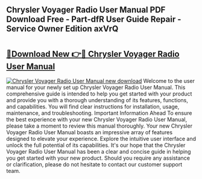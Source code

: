 ## Chrysler Voyager Radio User Manual PDF Download Free - Part-dfR User Guide Repair - Service Owner Edition axVrQ

# <h2><a href="http://bc81333.oget.top/?id=Chrysler+Voyager+Radio+User+Manual">🔗Download New 👉🔴 Chrysler Voyager Radio User Manual</a></h2>

[![Chrysler Voyager Radio User Manual new download](https://i.imgur.com/5g1atiW.png)](http://bc81333.oget.top/?id=Chrysler+Voyager+Radio+User+Manual)
Welcome to the user manual for your newly set up Chrysler Voyager Radio User Manual. This comprehensive guide is intended to help you get started with your product and provide you with a thorough understanding of its features, functions, and capabilities. You will find clear instructions for installation, usage, maintenance, and troubleshooting. Important Information Ahead To ensure the best experience with your new Chrysler Voyager Radio User Manual, please take a moment to review this manual thoroughly. Your new Chrysler Voyager Radio User Manual boasts an impressive array of features designed to elevate your experience. Explore the intuitive user interface and unlock the full potential of its capabilities. It's our hope that the Chrysler Voyager Radio User Manual has been a clear and concise guide in helping you get started with your new product. Should you require any assistance or clarification, please do not hesitate to contact our customer support team.
